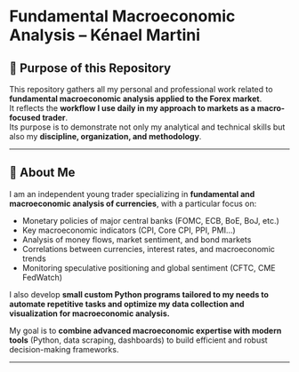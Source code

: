 # Fundamental Macroeconomic Analysis – Kénael Martini

## 📌 Purpose of this Repository  
This repository gathers all my personal and professional work related to **fundamental macroeconomic analysis applied to the Forex market**.  
It reflects the **workflow I use daily in my approach to markets as a macro-focused trader**.  
Its purpose is to demonstrate not only my analytical and technical skills but also my **discipline, organization, and methodology**.

---

## 🧠 About Me  
I am an independent young trader specializing in **fundamental and macroeconomic analysis of currencies**, with a particular focus on:  
- Monetary policies of major central banks (FOMC, ECB, BoE, BoJ, etc.)  
- Key macroeconomic indicators (CPI, Core CPI, PPI, PMI…)  
- Analysis of money flows, market sentiment, and bond markets  
- Correlations between currencies, interest rates, and macroeconomic trends  
- Monitoring speculative positioning and global sentiment (CFTC, CME FedWatch)  

I also develop **small custom Python programs tailored to my needs to automate repetitive tasks and optimize my data collection and visualization for macroeconomic analysis.**

My goal is to **combine advanced macroeconomic expertise with modern tools** (Python, data scraping, dashboards) to build efficient and robust decision-making frameworks.

---
